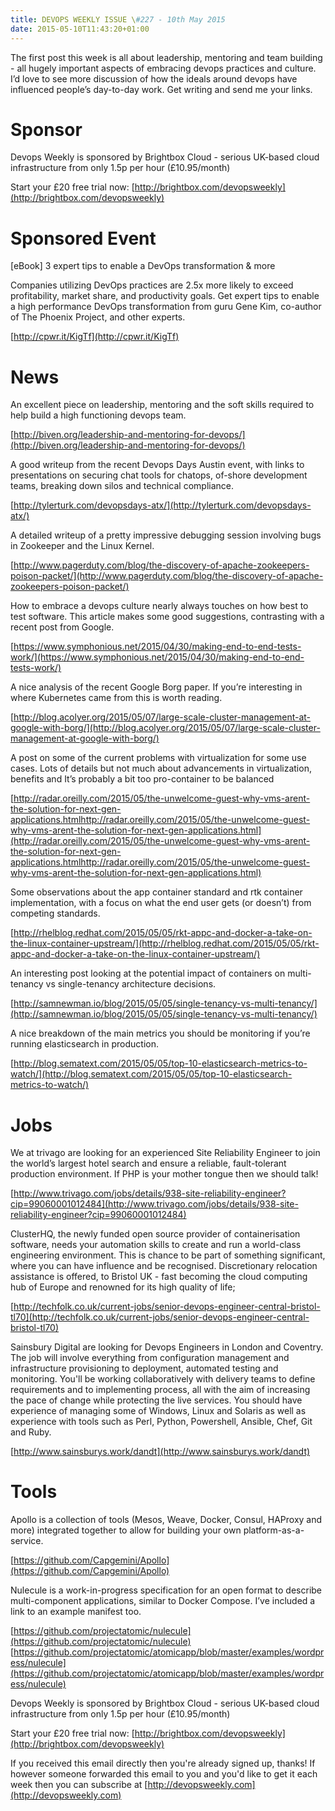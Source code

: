 ```yaml
---
title: DEVOPS WEEKLY ISSUE \#227 - 10th May 2015 
date: 2015-05-10T11:43:20+01:00
---
```


The first post this week is all about leadership, mentoring and team building - all hugely important aspects of embracing devops practices and culture. I’d love to see more discussion of how the ideals around devops have influenced people’s day-to-day work. Get writing and send me your links.


Sponsor
======

Devops Weekly is sponsored by Brightbox Cloud - serious UK-based cloud infrastructure from only 1.5p per hour (£10.95/month)

Start your £20 free trial now: [http://brightbox.com/devopsweekly](http://brightbox.com/devopsweekly)


Sponsored Event
=============

[eBook] 3 expert tips to enable a DevOps transformation & more

Companies utilizing DevOps practices are 2.5x more likely to exceed profitability, market share, and productivity goals. Get expert tips to enable a high performance DevOps transformation from guru Gene Kim, co-author of The Phoenix Project, and other experts.

[http://cpwr.it/KigTf](http://cpwr.it/KigTf)


News
====

An excellent piece on leadership, mentoring and the soft skills required to help build a high functioning devops team.

[http://biven.org/leadership-and-mentoring-for-devops/](http://biven.org/leadership-and-mentoring-for-devops/)


A good writeup from the recent Devops Days Austin event, with links to presentations on securing chat tools for chatops, of-shore development teams, breaking down silos and technical compliance.

[http://tylerturk.com/devopsdays-atx/](http://tylerturk.com/devopsdays-atx/)


A detailed writeup of a pretty impressive debugging session involving bugs in Zookeeper and the Linux Kernel.

[http://www.pagerduty.com/blog/the-discovery-of-apache-zookeepers-poison-packet/](http://www.pagerduty.com/blog/the-discovery-of-apache-zookeepers-poison-packet/)


How to embrace a devops culture nearly always touches on how best to test software. This article makes some good suggestions, contrasting with a recent post from Google.

[https://www.symphonious.net/2015/04/30/making-end-to-end-tests-work/](https://www.symphonious.net/2015/04/30/making-end-to-end-tests-work/)


A nice analysis of the recent Google Borg paper. If you’re interesting in where Kubernetes came from this is worth reading.

[http://blog.acolyer.org/2015/05/07/large-scale-cluster-management-at-google-with-borg/](http://blog.acolyer.org/2015/05/07/large-scale-cluster-management-at-google-with-borg/)


A post on some of the current problems with virtualization for some use cases. Lots of details but not much about advancements in virtualization, benefits and It’s probably a bit too pro-container to be balanced

[http://radar.oreilly.com/2015/05/the-unwelcome-guest-why-vms-arent-the-solution-for-next-gen-applications.htmlhttp://radar.oreilly.com/2015/05/the-unwelcome-guest-why-vms-arent-the-solution-for-next-gen-applications.html](http://radar.oreilly.com/2015/05/the-unwelcome-guest-why-vms-arent-the-solution-for-next-gen-applications.htmlhttp://radar.oreilly.com/2015/05/the-unwelcome-guest-why-vms-arent-the-solution-for-next-gen-applications.html)


Some observations about the app container standard and rtk container implementation, with a focus on what the end user gets (or doesn’t) from competing standards.

[http://rhelblog.redhat.com/2015/05/05/rkt-appc-and-docker-a-take-on-the-linux-container-upstream/](http://rhelblog.redhat.com/2015/05/05/rkt-appc-and-docker-a-take-on-the-linux-container-upstream/)


An interesting post looking at the potential impact of containers on multi-tenancy vs single-tenancy architecture decisions.

[http://samnewman.io/blog/2015/05/05/single-tenancy-vs-multi-tenancy/](http://samnewman.io/blog/2015/05/05/single-tenancy-vs-multi-tenancy/)


A nice breakdown of the main metrics you should be monitoring if you’re running elasticsearch in production.

[http://blog.sematext.com/2015/05/05/top-10-elasticsearch-metrics-to-watch/](http://blog.sematext.com/2015/05/05/top-10-elasticsearch-metrics-to-watch/)


Jobs
====

We at trivago are looking for an experienced Site Reliability Engineer to join the world’s largest hotel search and ensure a reliable, fault-tolerant production environment. If PHP is your mother tongue then we should talk!

[http://www.trivago.com/jobs/details/938-site-reliability-engineer?cip=99060001012484](http://www.trivago.com/jobs/details/938-site-reliability-engineer?cip=99060001012484)


ClusterHQ, the newly funded open source provider of containerisation software, needs your automation skills to create and run a world-class engineering environment. This is chance to be part of something significant, where you can have influence and be recognised. Discretionary relocation assistance is offered, to Bristol UK - fast becoming the cloud computing hub of Europe and renowned for its high quality of life;

[http://techfolk.co.uk/current-jobs/senior-devops-engineer-central-bristol-tl70](http://techfolk.co.uk/current-jobs/senior-devops-engineer-central-bristol-tl70)


Sainsbury Digital are looking for Devops Engineers in London and Coventry. The job will involve everything from configuration management and infrastructure provisioning to deployment, automated testing and monitoring. You'll be working collaboratively with delivery teams to define requirements and to implementing process, all with the aim of increasing the pace of change while protecting the live services. You should have experience of managing some of Windows, Linux and Solaris as well as experience with tools such as Perl, Python, Powershell, Ansible, Chef, Git and Ruby.

[http://www.sainsburys.work/dandt](http://www.sainsburys.work/dandt)


Tools
=====

Apollo is a collection of tools (Mesos, Weave, Docker, Consul, HAProxy and more) integrated together to allow for building your own platform-as-a-service.

[https://github.com/Capgemini/Apollo](https://github.com/Capgemini/Apollo)


Nulecule is a work-in-progress specification for an open format to describe multi-component applications, similar to Docker Compose. I’ve included a link to an example manifest too.

[https://github.com/projectatomic/nulecule](https://github.com/projectatomic/nulecule)
[https://github.com/projectatomic/atomicapp/blob/master/examples/wordpress/nulecule](https://github.com/projectatomic/atomicapp/blob/master/examples/wordpress/nulecule)


Devops Weekly is sponsored by Brightbox Cloud - serious UK-based cloud infrastructure from only 1.5p per hour (£10.95/month)

Start your £20 free trial now: [http://brightbox.com/devopsweekly](http://brightbox.com/devopsweekly)


If you received this email directly then you're already signed up, thanks! If however someone forwarded this email to you and you'd like to get it each week then you can subscribe at [http://devopsweekly.com](http://devopsweekly.com)

